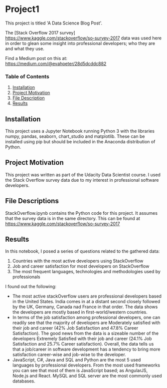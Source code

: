 # Project1

This project is titled 'A Data Science Blog Post'.

The [Stack Overflow 2017 survey] https://www.kaggle.com/stackoverflow/so-survey-2017 data was used here in order to glean some insight into professional developers; who they are and what they use.

Find a Medium post on this at: https://medium.com/@evahpeter/28d5dcddc882

### Table of Contents

1. [Installation](#installation)
2. [Project Motivation](#motivation)
3. [File Description](#files)
4. [Results](#results)


## Installation <a name="installation"></a>
This project uses a Jupyter Notebook running Python 3 with the libraries numpy, pandas, seaborn, chart_studio and matplotlib. These can be installed using pip but should be included in the Anaconda distribution of Python.

## Project Motivation <a name="motivation"></a>
This project was written as part of the Udacity Data Scientist course. I used the Stack Overflow survey data due to my interest in professional software developers.

## File Descriptions <a name="files"></a>
StackOverflow.ipynb contains the Python code for this project.
It assumes that the survey data is in the same directory.
This can be found at https://www.kaggle.com/stackoverflow/so-survey-2017

## Results <a name="results"></a>
In this notebook, I posed a series of questions related to the gathered data:
1. Countries with the most active developers using StackOverflow
2. Job and career satisfaction for most developers on StackOverflow
3. The most frequent languages, technologies and methodologies used by professionals

I found out the following:
* The most active stackOverflow users are professional developers based in the United States. India comes in at a distant second closely followed by the UK, Germany, Canada nad France in that order. The data shows the developers are mostly based in first-world/western countries.
* In terms of the job satisfaction among professional developers, one can readily see that the majority of developers are Moderately satisfied with their job and career (42% Job Satisfaction and 47.8% Career Satisfaction). The good news from the data is a sizeable number of the developers Extremely Satisfied with their job and career (24.1% Job Satisfaction and 25.7% Career satisfaction). Overall, the data tells us that a job/career in software development has a tendency to bring more satisfaction career-wise and job-wise to the developer.
* JavaScript, C#, Java and SQL and Python are the most 5 used languages by professional developers. From the most used frameworks you can see that most of them is JavaScript based; as AngularJS, Node.js and React. MySQL and SQL server are the most commonly used databases.  
